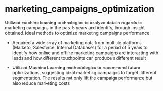 # marketing_campaigns_optimization
Utilized machine learning technologies to analyze data in regards to marketing campaigns in the past 5 years and identify, through insight obtained, ideal methods to optimize marketing campaigns performance

- Acquired a wide array of marketing data from multiple platforms (Marketo, Salesforce, Internal Databases) for a period of 5 years to identify how online and offline marketing campaigns are interacting with leads and how different touchpoints can produce a different result 

- Utilized Machine Learning methodologies to recommend future optimizations, suggesting ideal marketing campaigns to target different segmentation. The results not only lift the campaign performance but also reduce marketing costs.



